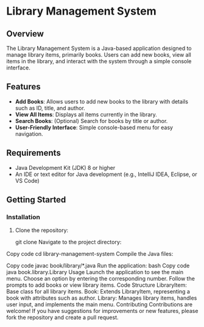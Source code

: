 # Library Management System

## Overview
The Library Management System is a Java-based application designed to manage library items, primarily books. Users can add new books, view all items in the library, and interact with the system through a simple console interface.

## Features
- **Add Books**: Allows users to add new books to the library with details such as ID, title, and author.
- **View All Items**: Displays all items currently in the library.
- **Search Books**: (Optional) Search for books by title or author.
- **User-Friendly Interface**: Simple console-based menu for easy navigation.

## Requirements
- Java Development Kit (JDK) 8 or higher
- An IDE or text editor for Java development (e.g., IntelliJ IDEA, Eclipse, or VS Code)

## Getting Started

### Installation
1. Clone the repository:
  
   git clone <repository-url>
Navigate to the project directory:

Copy code
cd library-management-system
Compile the Java files:

Copy code
javac book/library/*.java
Run the application:
bash
Copy code
java book.library.Library
Usage
Launch the application to see the main menu.
Choose an option by entering the corresponding number.
Follow the prompts to add books or view library items.
Code Structure
LibraryItem: Base class for all library items.
Book: Extends LibraryItem, representing a book with attributes such as author.
Library: Manages library items, handles user input, and implements the main menu.
Contributing
Contributions are welcome! If you have suggestions for improvements or new features, please fork the repository and create a pull request.
